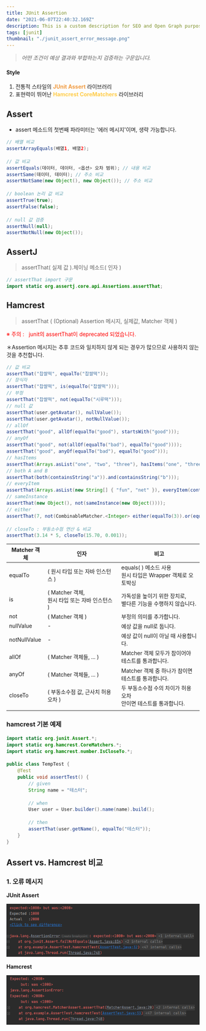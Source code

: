 ```yaml
---
title: JUnit Assertion
date: "2021-06-07T22:40:32.169Z"
description: This is a custom description for SEO and Open Graph purposes, rather than the default generated excerpt. Simply add a description field to the frontmatter.
tags: [junit]
thumbnail: "./junit_assert_error_message.png"
---
```


> _어떤 조건이 예상 결과와 부합하는지 검증하는 구문입니다._

#### Style

1. 전통적 스타일의 <span style="color: #f19c43;">**JUnit Assert**</span> 라이브러리
2. 표현력이 뛰어난 <span style="color: #ffcc49;">**Hamcrest CoreMatchers**</span> 라이브러리

## Assert

- assert 메소드의 첫번째 파라미터는 '에러 메시지'이며, 생략 가능합니다.

```java
// 배열 비교
assertArrayEquals(배열1, 배열2);

// 값 비교
assertEquals(데이터, 데이터, <옵션> 오차 범위); // 내용 비교
assertSame(데이터, 데이터); // 주소 비교
assertNotSame(new Object(), new Object()); // 주소 비교

// boolean 논리 값 비교
assertTrue(true);
assertFalse(false);

// null 값 검증
assertNull(null);
assertNotNull(new Object());
```

## AssertJ

> assertThat( 실제 값 ).체이닝 메소드( 인자 )

```java
// assertThat import 구문
import static org.assertj.core.api.Assertions.assertThat;
```

## Hamcrest

> assertThat ( (Optional) Assertion 메시지, 실제값, Matcher 객체 )

<span style="color: #ff0000;">※ 주의 :   junit의 assertThat이 deprecated 되었습니다.</span>

＊Assertion 메시지는 추후 코드와 일치하지 않게 되는 경우가 많으므로 사용하지 않는 것을 추천합니다.

```java
// 값 비교
assertThat("찹쌀떡", equalTo("찹쌀떡"));
// 장식자
assertThat("찹쌀떡", is(equalTo("찹쌀떡")));
// 부정
assertThat("찹쌀떡", not(equalTo("시루떡")));
// null 값
assertThat(user.getAvatar(), nullValue());
assertThat(user.getAvatar(), notNullValue());
// allOf
assertThat("good", allOf(equalTo("good"), startsWith("good")));
// anyOf
assertThat("good", not(allOf(equalTo("bad"), equalTo("good"))));
assertThat("good", anyOf(equalTo("bad"), equalTo("good")));
// hasItems
assertThat(Arrays.asList("one", "two", "three"), hasItems("one", "three"));
// both A and B
assertThat(both(containsString("a")).and(containsString("b")));
// everyItem
assertThat(Arrays.asList(new String[] { "fun", "net" }), everyItem(containsString("n")));
// sameInstance
assertThat(new Object(), not(sameInstance(new Object())));
// either
assertThat(7, not(CombinableMatcher.<Integer> either(equalTo(3)).or(equalTo(4))));

// closeTo : 부동소수점 연산 & 비교
assertThat(3.14 * 5, closeTo(15.70, 0.001));
```

| Matcher 객체 | 인자                                                | 비고                                                                  |
| ------------ | --------------------------------------------------- | --------------------------------------------------------------------- |
| equalTo      | ( 원시 타입 또는 자바 인스턴스 )                    | equals( ) 메소드 사용<br />원시 타입은 Wrapper 객체로 오토박싱        |
| is           | ( Matcher 객체,<br />원시 타입 또는 자바 인스턴스 ) | 가독성을 높이기 위한 장치로,<br />별다른 기능을 수행하지 않습니다.    |
| not          | ( Matcher 객체 )                                    | 부정의 의미를 추가합니다.                                             |
| nullValue    | -                                                   | 예상 값을 null로 둡니다.                                              |
| notNullValue | -                                                   | 예상 값이 null이 아닐 때 사용합니다.                                  |
| allOf        | ( Matcher 객체들, ... )                             | Matcher 객체 모두가 참이어야<br />테스트를 통과합니다.                |
| anyOf        | ( Matcher 객체들, ... )                             | Matcher 객체 중 하나가 참이면<br />테스트를 통과합니다.               |
| closeTo      | ( 부동소수점 값, 근사치 허용 오차 )                 | 두 부동소수점 수의 차이가 허용 오차<br /> 안이면 테스트를 통과합니다. |
|              |                                                     |                                                                       |

### hamcrest 기본 예제

```java
import static org.junit.Assert.*;
import static org.hamcrest.CoreMatchers.*;
import static org.hamcrest.number.IsCloseTo.*;

public class TempTest {
    @Test
    public void assertTest() {
        // given
        String name = "테스터";

        // when
        User user = User.builder().name(name).build();

        // then
        assertThat(user.getName(), equalTo("테스터"));
    }
}
```

## Assert vs. Hamcrest 비교

### 1. 오류 메시지

**JUnit Assert**

![assertEquals(D:\Projects\GitHub\GitBook-TIL.gitbook\assets\spring\junit\junit_assert_error_message.png);](./junit_assert_error_message.png)

**Hamcrest**

![assertThat(../../../.gitbook/assets/spring/junit/hamcrest_error_message.png);](./hamcrest_error_message.png)

